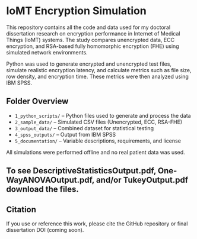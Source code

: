 # IoMT Encryption Simulation

This repository contains all the code and data used for my doctoral dissertation research on encryption performance in Internet of Medical Things (IoMT) systems. The study compares unencrypted data, ECC encryption, and RSA-based fully homomorphic encryption (FHE) using simulated network environments.

Python was used to generate encrypted and unencrypted test files, simulate realistic encryption latency, and calculate metrics such as file size, row density, and encryption time. These metrics were then analyzed using IBM SPSS.

## Folder Overview

- `1_python_scripts/` – Python files used to generate and process the data  
- `2_sample_data/` – Simulated CSV files (Unencrypted, ECC, RSA-FHE)  
- `3_output_data/` – Combined dataset for statistical testing  
- `4_spss_outputs/` – Output from IBM SPSS  
- `5_documentation/` – Variable descriptions, requirements, and license

All simulations were performed offline and no real patient data was used.

To see DescriptiveStatisticsOutput.pdf, One-WayANOVAOutput.pdf, and/or TukeyOutput.pdf download the files.
---

## Citation

If you use or reference this work, please cite the GitHub repository or final dissertation DOI (coming soon).
